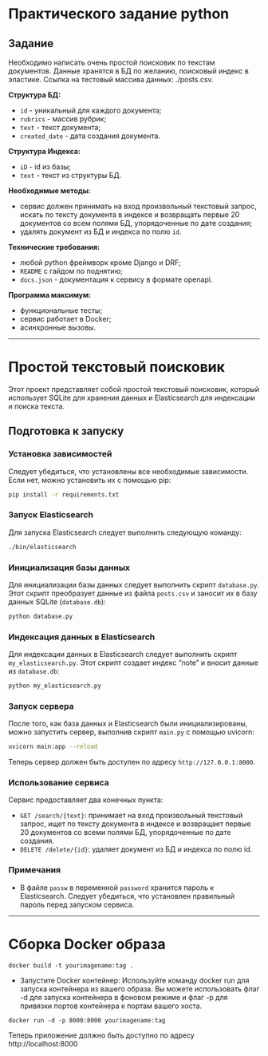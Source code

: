 # Практического задание python

## Задание

Необходимо написать очень простой поисковик по текстам документов. Данные хранятся в БД по желанию, поисковый индекс в эластике.
Ссылка на тестовый массива данных: ./posts.csv.

__Структура БД:__

- `id` - уникальный для каждого документа;
- `rubrics` - массив рубрик;
- `text` - текст документа;
- `created_date` - дата создания документа.


__Структура Индекса:__

- `iD` - id из базы;
- `text` - текст из структуры БД.


__Необходимые методы:__

- сервис должен принимать на вход произвольный текстовый запрос, искать по тексту документа в индексе и возвращать первые 20 документов со всем полями БД, упорядоченные по дате создания;
- удалять документ из БД и индекса по полю  `id`.

__Технические требования:__

- любой python фреймворк кроме Django и DRF;
- `README` с гайдом по поднятию;
- `docs.json` - документация к сервису в формате openapi.

__Программа максимум:__

- функциональные тесты;
- сервис работает в Docker;
- асинхронные вызовы.


---



# Простой текстовый поисковик

Этот проект представляет собой простой текстовый поисковик, который использует SQLite для хранения данных и Elasticsearch для индексации и поиска текста.

## Подготовка к запуску

### Установка зависимостей

Следует убедиться, что установлены все необходимые зависимости. Если нет, можно установить их с помощью pip:

```bash
pip install -r requirements.txt
```

### Запуск Elasticsearch

Для запуска Elasticsearch следует выполнить следующую команду:

```bash
./bin/elasticsearch
```

### Инициализация базы данных

Для инициализации базы данных следует выполнить скрипт `database.py`. Этот скрипт преобразует данные из файла `posts.csv` и заносит их в базу данных SQLite (`database.db`):

```bash
python database.py
```

### Индексация данных в Elasticsearch

Для индексации данных в Elasticsearch следует выполнить скрипт `my_elasticsearch.py`. Этот скрипт создает индекс “note” и вносит данные из `database.db`:

```bash
python my_elasticsearch.py
```

### Запуск сервера

После того, как база данных и Elasticsearch были инициализированы, можно запустить сервер, выполнив скрипт `main.py` с помощью uvicorn:

```bash
uvicorn main:app --reload
```

Теперь сервер должен быть доступен по адресу `http://127.0.0.1:8000`.

### Использование сервиса

Сервис предоставляет два конечных пункта:

- `GET /search/{text}`: принимает на вход произвольный текстовый запрос, ищет по тексту документа в индексе и возвращает первые 20 документов со всеми полями БД, упорядоченные по дате создания.
- `DELETE /delete/{id}`: удаляет документ из БД и индекса по полю id.

### Примечания

- В файле `passw` в переменной `password` хранится пароль к Elasticsearch. Следует убедиться, что установлен правильный пароль перед запуском сервиса.


---



# Сборка Docker образа

`docker build -t yourimagename:tag .`

- Запустите Docker контейнер: Используйте команду docker run для запуска контейнера из вашего образа. Вы можете использовать флаг -d для запуска контейнера в фоновом режиме и флаг -p для привязки портов контейнера к портам вашего хоста.

`docker run -d -p 8000:8000 yourimagename:tag`

Теперь приложение должно быть доступно по адресу http://localhost:8000
